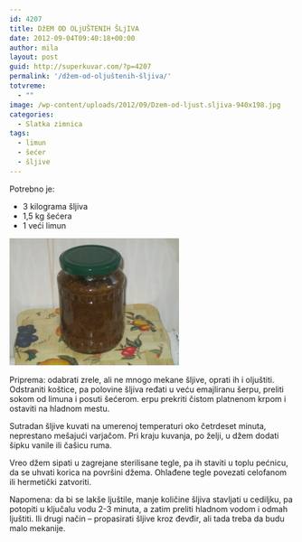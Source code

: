 ```yaml
---
id: 4207
title: DžEM OD OLjUŠTENIH ŠLjIVA
date: 2012-09-04T09:40:18+00:00
author: mila
layout: post
guid: http://superkuvar.com/?p=4207
permalink: '/džem-od-oljuštenih-šljiva/'
totvreme:
  - ""
image: /wp-content/uploads/2012/09/Dzem-od-ljust.sljiva-940x198.jpg
categories:
  - Slatka zimnica
tags:
  - limun
  - šećer
  - šljive
---
```

Potrebno je:

  * 3 kilograma šljiva
  * 1,5 kg šećera
  * 1 veći limun

<img class="alignnone size-medium wp-image-4208" title="Dzem od ljust.sljiva" src="/wp-content/uploads/2012/09/Dzem-od-ljust.sljiva-300x225.jpg" alt="" width="300" height="225" /> 

Priprema: odabrati zrele, ali ne mnogo mekane šljive, oprati ih i oljuštiti. Odstraniti koštice, pa polovine šljiva ređati u veću emajliranu šerpu, preliti sokom od limuna i posuti šećerom.  erpu prekriti čistom platnenom krpom i ostaviti na hladnom mestu.

Sutradan šljive kuvati na umerenoj temperaturi oko četrdeset minuta, neprestano mešajući varjačom. Pri kraju kuvanja, po želji, u džem dodati šipku vanile ili čašicu ruma.

Vreo džem sipati u zagrejane sterilisane tegle, pa ih staviti u toplu pećnicu, da se uhvati korica na površini džema. Ohlađene tegle povezati celofanom ili hermetički zatvoriti.

Napomena: da bi se lakše ljuštile, manje količine šljiva stavljati u cediljku, pa potopiti u ključalu vodu 2-3 minuta, a zatim preliti hladnom vodom i odmah ljuštiti. Ili drugi način &#8211; propasirati šljive kroz đevđir, ali tada treba da budu malo mekanije.
